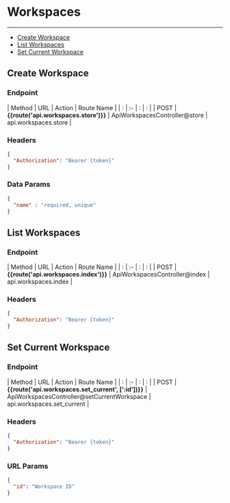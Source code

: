 # Workspaces

---
- [Create Workspace](#create)
- [List Workspaces](#list)
- [Set Current Workspace](#current)


<a name="create"></a>
## Create Workspace

### Endpoint

| Method | URL   | Action | Route Name |
| : |   :-   |  :  | : |
| POST | **{{route('api.workspaces.store')}}** | ApiWorkspacesController@store | api.workspaces.store |

### Headers

```json
{
  "Authorization": "Bearer {token}"
}
```

### Data Params

```json
{
  "name" : "required, unique"
}
```

<a name="list"></a>
## List Workspaces

### Endpoint

| Method | URL   | Action | Route Name |
| : |   :-   |  :  | : |
| POST | **{{route('api.workspaces.index')}}** | ApiWorkspacesController@index | api.workspaces.index |

### Headers

```json
{
  "Authorization": "Bearer {token}"
}
```

<a name="current"></a>
## Set Current Workspace

### Endpoint

| Method | URL   | Action | Route Name |
| : |   :-   |  :  | : |
| POST | **{{route('api.workspaces.set_current', [':id'])}}** | ApiWorkspacesController@setCurrentWorkspace | api.workspaces.set_current |

### Headers

```json
{
  "Authorization": "Bearer {token}"
}
```

### URL Params

```json
{
  "id": "Workspace ID"
}
```

